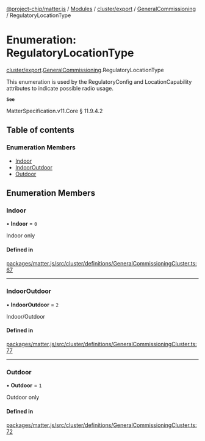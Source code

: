 [@project-chip/matter.js](../README.md) / [Modules](../modules.md) / [cluster/export](../modules/cluster_export.md) / [GeneralCommissioning](../modules/cluster_export.GeneralCommissioning.md) / RegulatoryLocationType

# Enumeration: RegulatoryLocationType

[cluster/export](../modules/cluster_export.md).[GeneralCommissioning](../modules/cluster_export.GeneralCommissioning.md).RegulatoryLocationType

This enumeration is used by the RegulatoryConfig and LocationCapability attributes to indicate possible radio
usage.

**`See`**

MatterSpecification.v11.Core § 11.9.4.2

## Table of contents

### Enumeration Members

- [Indoor](cluster_export.GeneralCommissioning.RegulatoryLocationType.md#indoor)
- [IndoorOutdoor](cluster_export.GeneralCommissioning.RegulatoryLocationType.md#indooroutdoor)
- [Outdoor](cluster_export.GeneralCommissioning.RegulatoryLocationType.md#outdoor)

## Enumeration Members

### Indoor

• **Indoor** = ``0``

Indoor only

#### Defined in

[packages/matter.js/src/cluster/definitions/GeneralCommissioningCluster.ts:67](https://github.com/project-chip/matter.js/blob/c0d55745d5279e16fdfaa7d2c564daa31e19c627/packages/matter.js/src/cluster/definitions/GeneralCommissioningCluster.ts#L67)

___

### IndoorOutdoor

• **IndoorOutdoor** = ``2``

Indoor/Outdoor

#### Defined in

[packages/matter.js/src/cluster/definitions/GeneralCommissioningCluster.ts:77](https://github.com/project-chip/matter.js/blob/c0d55745d5279e16fdfaa7d2c564daa31e19c627/packages/matter.js/src/cluster/definitions/GeneralCommissioningCluster.ts#L77)

___

### Outdoor

• **Outdoor** = ``1``

Outdoor only

#### Defined in

[packages/matter.js/src/cluster/definitions/GeneralCommissioningCluster.ts:72](https://github.com/project-chip/matter.js/blob/c0d55745d5279e16fdfaa7d2c564daa31e19c627/packages/matter.js/src/cluster/definitions/GeneralCommissioningCluster.ts#L72)
